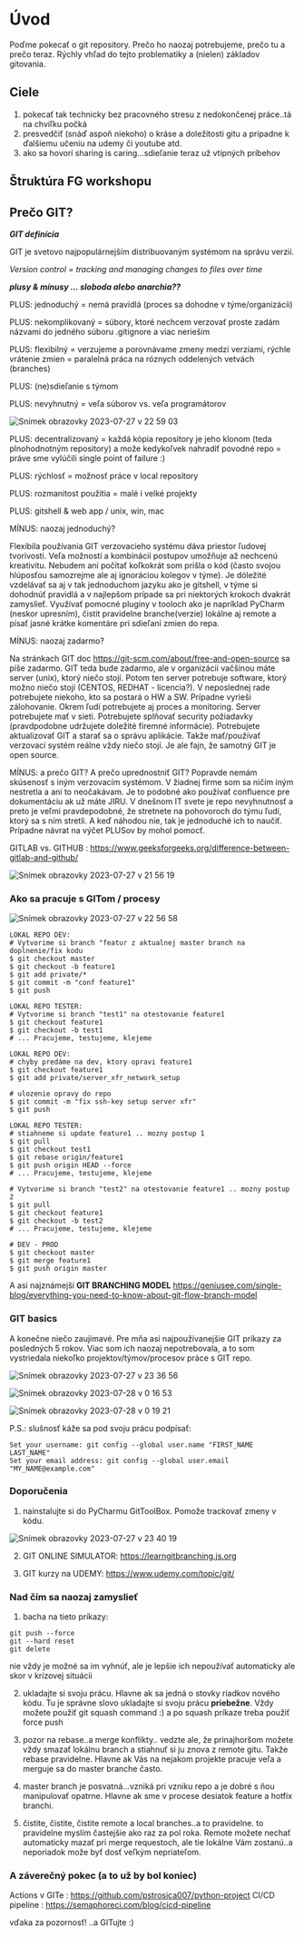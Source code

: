 # Úvod
Poďme pokecať o git repository. Prečo ho naozaj potrebujeme, prečo tu a prečo teraz. 
Rýchly vhľad do tejto problematiky a (nielen) základov gitovania.

## Ciele
1. pokecať tak technicky bez pracovného stresu z nedokončenej práce..tá na chvíľku počká
2. presvedčiť (snáď aspoň niekoho) o kráse a doležitosti gitu a prípadne k ďalšiemu učeniu na udemy či youtube atd.
3. ako sa hovorí sharing is caring...sdieľanie teraz už vtipných príbehov 

## Štruktúra FG workshopu

## Prečo GIT? 
**_GIT definícia_**

GIT je svetovo najpopulárnejším distribuovaným systémom na správu verzií.

_Version control = tracking and managing changes to files over time_

**_plusy & mínusy ... sloboda alebo anarchia??_**

PLUS:  jednoduchý = nemá pravidlá (proces sa dohodne v týme/organizácii)

PLUS: nekomplikovaný = súbory, ktoré nechcem verzovať proste zadám názvami do jedného súboru .gitignore a viac neriešim

PLUS: flexibilný = verzujeme a porovnávame zmeny medzi verziami, rýchle vrátenie zmien = paralelná práca na róznych oddelených vetvách 
(branches)

PLUS: (ne)sdieľanie s týmom

PLUS: nevyhnutný = veľa súborov vs. veľa programátorov

![Snímek obrazovky 2023-07-27 v 22 59 03](https://github.com/pstrosica007/FG_tsn_GIT/assets/89271768/1fbcd339-a6b5-4dbe-81cf-25bdb343854e)


PLUS: decentralizovaný = každá kópia repository je jeho klonom (teda plnohodnotným repository) a može kedykoľvek nahradiť povodné repo = 
práve sme vylúčili single point of failure :)

PLUS: rýchlosť = možnosť práce v local repository

PLUS: rozmanitost použitia = malé i velké projekty

PLUS: gitshell & web app / unix, win, mac

MÍNUS: naozaj jednoduchý?

Flexibila používania GIT verzovacieho systému dáva priestor ľudovej tvorivosti. Veľa možností a kombinácií postupov umožňuje až nechcenú kreativitu. Nebudem ani počítať koľkokrát som prišla o kód (často svojou hlúposťou samozrejme ale aj ignoráciou kolegov v týme). 
Je dóležité vzdelávať sa aj v tak jednoduchom jazyku ako je gitshell, v týme si dohodnúť pravidlá a v najlepšom prípade sa pri niektorých krokoch dvakrát zamyslieť. Využívať pomocné pluginy v tooloch ako je napríklad PyCharm (neskor upresním), čistit pravidelne branche(verzie) lokálne aj remote a písať jasné krátke komentáre pri sdieľaní zmien do repa.

MÍNUS: naozaj zadarmo?

Na stránkach GIT doc https://git-scm.com/about/free-and-open-source sa píše zadarmo. GIT teda bude zadarmo, ale v organizácii vačšinou máte server (unix), ktorý niečo stojí. Potom ten server potrebuje software, ktorý možno niečo stojí (CENTOS, REDHAT - licencia?). V neposlednej rade potrebujete niekoho, kto sa postará o HW a SW. Prípadne vyrieši zálohovanie. Okrem ľudí potrebujete aj proces a monitoring. Server potrebujete mať v sieti. Potrebujete splňovať security požiadavky (pravdpodobne udržujete doležité firemné informácie). Potrebujete aktualizovať GIT a starať sa o správu aplikácie. Takže mať/používať verzovací systém reálne vždy niečo stojí. Je ale fajn, že samotný GIT je open source.

MÍNUS: a prečo GIT?
A prečo uprednostniť GIT? Popravde nemám skúsenosť s iným verzovacím systémom. V žiadnej firme som sa  ničím iným nestretla a ani to neočakávam. Je to podobné ako používať confluence pre dokumentáciu ak už máte JIRU. V dnešnom IT svete je repo nevyhnutnosť a preto je veľmi pravdepodobné, že stretnete na pohovoroch do týmu ľudí, ktorý sa s ním stretli. A keď náhodou nie, tak je jednoduché ich to naučiť. Prípadne návrat na výčet PLUSov by mohol pomocť.

GITLAB vs. GITHUB : https://www.geeksforgeeks.org/difference-between-gitlab-and-github/

![Snímek obrazovky 2023-07-27 v 21 56 19](https://github.com/pstrosica007/FG_tsn_GIT/assets/89271768/a341aa42-64b5-45e8-b410-a4496c7e0fea)


### Ako sa pracuje s GITom / procesy

![Snímek obrazovky 2023-07-27 v 22 56 58](https://github.com/pstrosica007/FG_tsn_GIT/assets/89271768/09cc2f4f-cbda-4396-b141-6e5554c1a7e7)

```
LOKAL REPO DEV: 
# Vytvorime si branch "featur z aktualnej master branch na doplnenie/fix kodu
$ git checkout master
$ git checkout -b feature1
$ git add private/*
$ git commit -m "conf feature1"
$ git push

LOKAL REPO TESTER:
# Vytvorime si branch "test1" na otestovanie feature1
$ git checkout feature1
$ git checkout -b test1
# ... Pracujeme, testujeme, klejeme

LOKAL REPO DEV:
# chyby predáme na dev, ktory opravi feature1
$ git checkout feature1
$ git add private/server_xfr_network_setup

# ulozenie opravy do repo
$ git commit -m "fix ssh-key setup server xfr"
$ git push

LOKAL REPO TESTER:
# stiahneme si update feature1 .. mozny postup 1
$ git pull
$ git checkout test1
$ git rebase origin/feature1
$ git push origin HEAD --force
# ... Pracujeme, testujeme, klejeme

# Vytvorime si branch "test2" na otestovanie feature1 .. mozny postup 2
$ git pull
$ git checkout feature1
$ git checkout -b test2
# ... Pracujeme, testujeme, klejeme

# DEV - PROD 
$ git checkout master
$ git merge feature1
$ git push origin master 
```

A asi najznámejší **GIT BRANCHING MODEL** https://geniusee.com/single-blog/everything-you-need-to-know-about-git-flow-branch-model

### GIT basics

A konečne niečo zaujímavé. Pre mňa asi najpoužívanejšie GIT príkazy za posledných 5 rokov. Viac som ich naozaj nepotrebovala, a to som vystriedala niekoľko projektov/týmov/procesov práce s GIT repo.

![Snímek obrazovky 2023-07-27 v 23 36 56](https://github.com/pstrosica007/FG_tsn_GIT/assets/89271768/e9f3155e-619d-4e57-8069-bde96a7eac4f)

![Snímek obrazovky 2023-07-28 v 0 16 53](https://github.com/pstrosica007/FG_tsn_GIT/assets/89271768/4f0c37b1-4dbd-4312-8f70-28c8dad04b0a)


![Snímek obrazovky 2023-07-28 v 0 19 21](https://github.com/pstrosica007/FG_tsn_GIT/assets/89271768/8f233f39-d961-4b17-aa8e-f276f53fc0bb)


P.S.: slušnosť káže sa pod svoju prácu podpísať: 
```
Set your username: git config --global user.name "FIRST_NAME LAST_NAME"
Set your email address: git config --global user.email "MY_NAME@example.com"
```

### Doporučenia
1. nainstalujte si do PyCharmu GitToolBox. Pomože trackovať zmeny v kódu.

![Snímek obrazovky 2023-07-27 v 23 40 19](https://github.com/pstrosica007/FG_tsn_GIT/assets/89271768/c60e0e6f-f993-4316-ba3c-764cdeb8d660)

2. GIT ONLINE SIMULATOR: https://learngitbranching.js.org

3. GIT kurzy na UDEMY: https://www.udemy.com/topic/git/ 

### Nad čím sa naozaj zamyslieť

1. bacha na tieto príkazy:
```
git push --force
git --hard reset
git delete
```
nie vždy je možné sa im vyhnúť, ale je lepšie ich nepoužívať automaticky ale skor v krízovej situácii

2. ukladajte si svoju prácu. Hlavne ak sa jedná o stovky riadkov nového kódu. Tu je správne slovo ukladajte si svoju prácu **priebežne**. Vždy možete použiť git squash command :) a po squash príkaze treba použiť force push

3. pozor na rebase..a merge konflikty.. vedzte ale, že prinajhoršom možete vždy smazať lokálnu branch a stiahnuť si ju znova z remote gitu. Takže rebase pravidelne. Hlavne ak Vás na nejakom projekte pracuje veľa a merguje sa do master branche často.

4. master branch je posvatná...vzniká pri vzniku repo a je dobré s ňou manipulovať opatrne. Hlavne ak sme v procese desiatok feature a hotfix branchi.

5. čistite, čistite, čistite remote a local branches..a to pravidelne. to pravidelne myslím častejšie ako raz za pol roka. Remote možete nechať automaticky mazať pri merge requestoch, ale tie lokálne Vám zostanú..a neporiadok može byť dosť veľkým nepriateľom.

### A záverečný pokec (a to už by bol koniec)
Actions v GITe : https://github.com/pstrosica007/python-project
CI/CD pipeline : https://semaphoreci.com/blog/cicd-pipeline

vďaka za pozornosť! ..a GITujte :)




